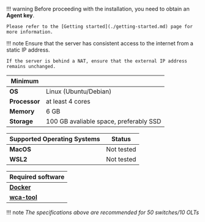 !!! warning 
    Before proceeding with the installation, you need to obtain an **Agent key**. 
    
    Please refer to the [Getting started](./getting-started.md) page for more information.
 
!!! note
    Ensure that the server has consistent access to the internet from a static IP address. 
    
    If the server is behind a NAT, ensure that the external IP address remains unchanged.


| Minimum |  |
| ---- | ---- |
| **OS** | Linux (Ubuntu/Debian) |
| **Processor** | at least 4 cores |
| **Memory** | 6 GB |
| **Storage** | 100 GB avaliable space, preferably SSD |

| Supported Operating Systems | Status |
| ---- | ---- |
| **MacOS** | Not tested |
| **WSL2** | Not tested |

| Required software |
| ---- |
| [**Docker**](https://www.docker.com/) |
| [**wca-tool**](wca-tool/index.md) |

!!! note 
    *The specifications above are recommended for 50 switches/10 OLTs*
 
